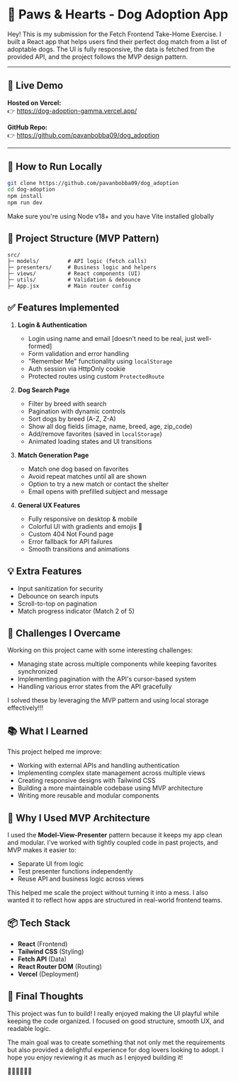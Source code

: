 # 🐶 Paws & Hearts - Dog Adoption App

Hey! This is my submission for the Fetch Frontend Take-Home Exercise. I built a React app that helps users find their perfect dog match from a list of adoptable dogs. The UI is fully responsive, the data is fetched from the provided API, and the project follows the MVP design pattern.

---

## 🔗 Live Demo

**Hosted on Vercel:**  
👉 https://dog-adoption-gamma.vercel.app/

**GitHub Repo:**  
👉 https://github.com/pavanbobba09/dog_adoption

---

## 🧪 How to Run Locally

```bash
git clone https://github.com/pavanbobba09/dog_adoption
cd dog-adoption
npm install
npm run dev
```

Make sure you're using Node v18+ and you have Vite installed globally

## 📁 Project Structure (MVP Pattern)

```
src/
├─ models/         # API logic (fetch calls)
├─ presenters/     # Business logic and helpers
├─ views/          # React components (UI)
├─ utils/          # Validation & debounce
├─ App.jsx         # Main router config
```

## ✅ Features Implemented

1. **Login & Authentication**
   * Login using name and email [doesn’t need to be real, just well-formed]
   * Form validation and error handling
   * "Remember Me" functionality using `localStorage`
   * Auth session via HttpOnly cookie
   * Protected routes using custom `ProtectedRoute`

2. **Dog Search Page**
   * Filter by breed with search
   * Pagination with dynamic controls
   * Sort dogs by breed (A-Z, Z-A)
   * Show all dog fields (image, name, breed, age, zip_code)
   * Add/remove favorites (saved in `localStorage`)
   * Animated loading states and UI transitions

3. **Match Generation Page**
   * Match one dog based on favorites
   * Avoid repeat matches until all are shown
   * Option to try a new match or contact the shelter
   * Email opens with prefilled subject and message

4. **General UX Features**
   * Fully responsive on desktop & mobile
   * Colorful UI with gradients and emojis 🐾
   * Custom 404 Not Found page
   * Error fallback for API failures
   * Smooth transitions and animations

## 💡 Extra Features

* Input sanitization for security
* Debounce on search inputs
* Scroll-to-top on pagination
* Match progress indicator (Match 2 of 5)

## 🧩 Challenges I Overcame

Working on this project came with some interesting challenges:
* Managing state across multiple components while keeping favorites synchronized
* Implementing pagination with the API's cursor-based system
* Handling various error states from the API gracefully

I solved these by leveraging the MVP pattern and using local storage effectively!!!

## 📚 What I Learned

This project helped me improve:
* Working with external APIs and handling authentication
* Implementing complex state management across multiple views
* Creating responsive designs with Tailwind CSS
* Building a more maintainable codebase using MVP architecture
* Writing more reusable and modular components

## 🧠 Why I Used MVP Architecture

I used the **Model-View-Presenter** pattern because it keeps my app clean and modular. I've worked with tightly coupled code in past projects, and MVP makes it easier to:
* Separate UI from logic
* Test presenter functions independently
* Reuse API and business logic across views

This helped me scale the project without turning it into a mess. I also wanted it to reflect how apps are structured in real-world frontend teams.

## 📦 Tech Stack

* **React** (Frontend)
* **Tailwind CSS** (Styling)
* **Fetch API** (Data)
* **React Router DOM** (Routing)
* **Vercel** (Deployment)

## 📌 Final Thoughts

This project was fun to build! I really enjoyed making the UI playful while keeping the code organized. I focused on good structure, smooth UX, and readable logic.

The main goal was to create something that not only met the requirements but also provided a delightful experience for dog lovers looking to adopt. I hope you enjoy reviewing it as much as I enjoyed building it!

🐶✨🐶✨🐶✨
